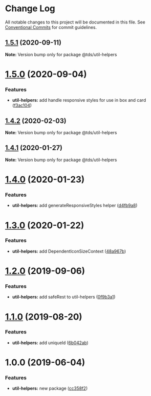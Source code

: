 # Change Log

All notable changes to this project will be documented in this file.
See [Conventional Commits](https://conventionalcommits.org) for commit guidelines.

## [1.5.1](https://github.com/telus/tds-core/compare/@tds/util-helpers@1.5.0...@tds/util-helpers@1.5.1) (2020-09-11)

**Note:** Version bump only for package @tds/util-helpers





# [1.5.0](https://github.com/telus/tds-core/compare/@tds/util-helpers@1.4.2...@tds/util-helpers@1.5.0) (2020-09-04)


### Features

* **util-helpers:** add handle responsive styles for use in box and card ([f3ac104](https://github.com/telus/tds-core/commit/f3ac10457cb57025abc48565939f6456711dede1))





## [1.4.2](https://github.com/telus/tds-core/compare/@tds/util-helpers@1.4.1...@tds/util-helpers@1.4.2) (2020-02-03)

**Note:** Version bump only for package @tds/util-helpers





## [1.4.1](https://github.com/telus/tds-core/compare/@tds/util-helpers@1.4.0...@tds/util-helpers@1.4.1) (2020-01-27)

**Note:** Version bump only for package @tds/util-helpers





# [1.4.0](https://github.com/telus/tds-core/compare/@tds/util-helpers@1.3.0...@tds/util-helpers@1.4.0) (2020-01-23)


### Features

* **util-helpers:** add generateResponsiveStyles helper ([d4fb9a8](https://github.com/telus/tds-core/commit/d4fb9a8))





# [1.3.0](https://github.com/telus/tds-core/compare/@tds/util-helpers@1.2.0...@tds/util-helpers@1.3.0) (2020-01-22)


### Features

* **util-helpers:** add DependentIconSizeContext ([48a967b](https://github.com/telus/tds-core/commit/48a967b))





# [1.2.0](https://github.com/telus/tds-core/compare/@tds/util-helpers@1.1.0...@tds/util-helpers@1.2.0) (2019-09-06)


### Features

* **util-helpers:** add safeRest to util-helpers ([0f9b3a1](https://github.com/telus/tds-core/commit/0f9b3a1))





# [1.1.0](https://github.com/telus/tds-core/compare/@tds/util-helpers@1.0.0...@tds/util-helpers@1.1.0) (2019-08-20)


### Features

* **util-helpers:** add uniqueId ([6b042ab](https://github.com/telus/tds-core/commit/6b042ab))





# 1.0.0 (2019-06-04)

### Features

- **util-helpers:** new package ([cc358f2](https://github.com/telus/tds-core/commit/cc358f2))
